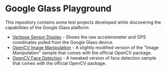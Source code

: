 # Google Glass Playground

This repository contains some test projects developed while discovering the capabilities of the Google Glass platform:

* [Verbose Sensor Display](VerboseSensorDisplay) - Shows the raw accelerometer and GPS coordinates pulled from the Google Glass device.
* [OpenCV Image Manipulation](OpenCVImageManipulation) - A slightly modified version of the "Image Manipulation" sample that comes with the official OpenCV package.
* [OpenCV Face Detection](OpenCVFaceDetection) - A tweaked version of face detection sample that comes with the official OpenCV package.
